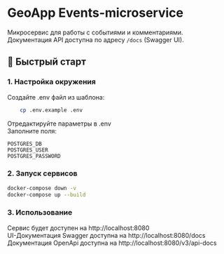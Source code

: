 # GeoApp Events-microservice 

Микросервис для работы с событиями и комментариями. 
Документация API доступна по адресу `/docs` (Swagger UI).

## 🚀 Быстрый старт

### 1. Настройка окружения
Создайте .env файл из шаблона:

```bash
    cp .env.example .env
```
Отредактируйте параметры в .env  
Заполните поля:
```
POSTGRES_DB
POSTGRES_USER
POSTGRES_PASSWORD
```

### 2. Запуск сервисов

```bash
docker-compose down -v
docker-compose up --build
```

### 3. Использование
Сервис будет доступен на http://localhost:8080  
UI-Документация Swagger доступна на http://localhost:8080/docs  
Документация OpenApi доступна на http://localhost:8080/v3/api-docs  

